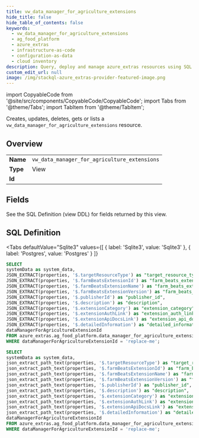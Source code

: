 ```yaml
--- 
title: vw_data_manager_for_agriculture_extensions
hide_title: false
hide_table_of_contents: false
keywords:
  - vw_data_manager_for_agriculture_extensions
  - ag_food_platform
  - azure_extras
  - infrastructure-as-code
  - configuration-as-data
  - cloud inventory
description: Query, deploy and manage azure_extras resources using SQL
custom_edit_url: null
image: /img/stackql-azure_extras-provider-featured-image.png
---
```


import CopyableCode from '@site/src/components/CopyableCode/CopyableCode';
import Tabs from '@theme/Tabs';
import TabItem from '@theme/TabItem';

Creates, updates, deletes, gets or lists a <code>vw_data_manager_for_agriculture_extensions</code> resource.

## Overview
<table><tbody>
<tr><td><b>Name</b></td><td><code>vw_data_manager_for_agriculture_extensions</code></td></tr>
<tr><td><b>Type</b></td><td>View</td></tr>
<tr><td><b>Id</b></td><td><CopyableCode code="azure_extras.ag_food_platform.vw_data_manager_for_agriculture_extensions" /></td></tr>
</tbody></table>

## Fields

See the SQL Definition (view DDL) for fields returned by this view.

## SQL Definition

<Tabs
defaultValue="Sqlite3"
values={[
{ label: 'Sqlite3', value: 'Sqlite3' },
{ label: 'Postgres', value: 'Postgres' }
]}
>
<TabItem value="Sqlite3">

```sql
SELECT
systemData as system_data,
JSON_EXTRACT(properties, '$.targetResourceType') as "target_resource_type",
JSON_EXTRACT(properties, '$.farmBeatsExtensionId') as "farm_beats_extension_id",
JSON_EXTRACT(properties, '$.farmBeatsExtensionName') as "farm_beats_extension_name",
JSON_EXTRACT(properties, '$.farmBeatsExtensionVersion') as "farm_beats_extension_version",
JSON_EXTRACT(properties, '$.publisherId') as "publisher_id",
JSON_EXTRACT(properties, '$.description') as "description",
JSON_EXTRACT(properties, '$.extensionCategory') as "extension_category",
JSON_EXTRACT(properties, '$.extensionAuthLink') as "extension_auth_link",
JSON_EXTRACT(properties, '$.extensionApiDocsLink') as "extension_api_docs_link",
JSON_EXTRACT(properties, '$.detailedInformation') as "detailed_information",
dataManagerForAgricultureExtensionId
FROM azure_extras.ag_food_platform.data_manager_for_agriculture_extensions
WHERE dataManagerForAgricultureExtensionId = 'replace-me';
```

</TabItem>
<TabItem value="Postgres">

```sql
SELECT
systemData as system_data,
json_extract_path_text(properties, '$.targetResourceType') as "target_resource_type",
json_extract_path_text(properties, '$.farmBeatsExtensionId') as "farm_beats_extension_id",
json_extract_path_text(properties, '$.farmBeatsExtensionName') as "farm_beats_extension_name",
json_extract_path_text(properties, '$.farmBeatsExtensionVersion') as "farm_beats_extension_version",
json_extract_path_text(properties, '$.publisherId') as "publisher_id",
json_extract_path_text(properties, '$.description') as "description",
json_extract_path_text(properties, '$.extensionCategory') as "extension_category",
json_extract_path_text(properties, '$.extensionAuthLink') as "extension_auth_link",
json_extract_path_text(properties, '$.extensionApiDocsLink') as "extension_api_docs_link",
json_extract_path_text(properties, '$.detailedInformation') as "detailed_information",
dataManagerForAgricultureExtensionId
FROM azure_extras.ag_food_platform.data_manager_for_agriculture_extensions
WHERE dataManagerForAgricultureExtensionId = 'replace-me';
```

</TabItem>
</Tabs>
